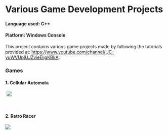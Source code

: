 # Various Game Development Projects 

#### Language used: C++

#### Platform: Windows Console

This project contains various game projects made by following the tutorials provided at: https://www.youtube.com/channel/UC-yuWVUplUJZvieEligKBkA.



### Games 

#### 1: Cellular Automata

​	![](./assets/CellularAutomata.gif)

​		

#### 2. Retro Racer

![](./assets/RetroRacer.gif)